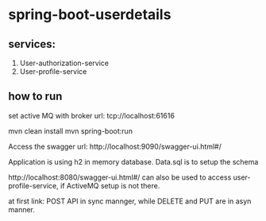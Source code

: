 # spring-boot-userdetails

## services:
1. User-authorization-service
2. User-profile-service

## how to run
set active MQ with broker url: tcp://localhost:61616

mvn clean install
mvn spring-boot:run

Access the swagger url:
http://localhost:9090/swagger-ui.html#/

Application is using h2 in memory database. Data.sql is to setup the schema

http://localhost:8080/swagger-ui.html#/ 
can also be used to access user-profile-service, if ActiveMQ setup is not there.


at first link:
POST API in sync mannger, while DELETE and PUT are in asyn manner.
